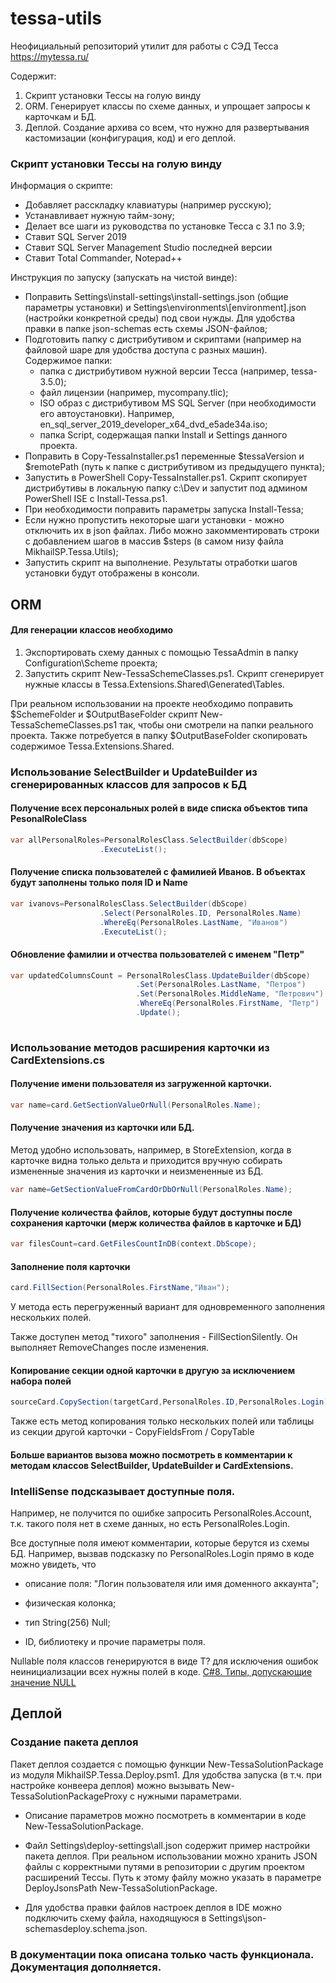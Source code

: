 # tessa-utils
Неофициальный репозиторий утилит для работы с СЭД Тесса https://mytessa.ru/

Содержит:
1. Скрипт установки Тессы на голую винду
2. ORM. Генерирует классы по схеме данных, и упрощает запросы к карточкам и БД.
3. Деплой. Создание архива со всем, что нужно для развертывания кастомизации (конфигурация, код) и его деплой.


### Скрипт установки Тессы на голую винду

Информация о скрипте:
- Добавляет расскладку клавиатуры (например русскую);
- Устанавливает нужную тайм-зону;
- Делает все шаги из руководства по установке Тесса с 3.1 по 3.9;
- Ставит SQL Server 2019
- Ставит SQL Server Management Studio последней версии
- Ставит Total Commander, Notepad++

Инструкция по запуску (запускать на чистой винде):
- Поправить Settings\install-settings\install-settings.json (общие параметры установки) и Settings\environments\\[environment].json (настройки конкретной среды) под свои нужды. Для удобства правки в папке json-schemas есть схемы JSON-файлов; 
- Подготовить папку с дистрибутивом и скриптами (например на файловой шаре для удобства доступа с разных машин). Содержимое папки:
  - папка с дистрибутивом нужной версии Тесса (например, tessa-3.5.0);
  - файл лицензии (например, mycompany.tlic);
  - ISO образ с дистрибутивом MS SQL Server (при необходимости его автоустановки). Например, en_sql_server_2019_developer_x64_dvd_e5ade34a.iso;
  - папка Script, содержащая папки Install и Settings данного проекта.
- Поправить в Copy-TessaInstaller.ps1 переменные $tessaVersion и $remotePath (путь к папке с дистрибутивом из предыдущего пункта);
- Запустить в PowerShell Copy-TessaInstaller.ps1. Скрипт скопирует дистрибутивы в локальную папку c:\Dev и запустит под админом PowerShell ISE с Install-Tessa.ps1.
- При необходимости поправить параметры запуска Install-Tessa;
- Если нужно пропустить некоторые шаги установки - можно отключить их в json файлах. Либо можно закомментировать строки с добавлением шагов в массив $steps (в самом низу файла MikhailSP.Tessa.Utils);
- Запустить скрипт на выполнение. Результаты отработки шагов установки будут отображены в консоли.
    

## ORM

#### Для генерации классов необходимо
1. Экспортировать схему данных с помощью TessaAdmin в папку Configuration\Scheme проекта;
2. Запустить скрипт New-TessaSchemeClasses.ps1. Скрипт сгенерирует нужные классы в Tessa.Extensions.Shared\Generated\Tables.

При реальном использовании на проекте необходимо поправить $SchemeFolder и $OutputBaseFolder скрипт New-TessaSchemeClasses.ps1 так, чтобы они смотрели на папки реального проекта.
Также потребуется в папку $OutputBaseFolder скопировать содержимое Tessa.Extensions.Shared.

### Использование SelectBuilder и UpdateBuilder из сгенерированных классов для запросов к БД

#### Получение всех персональных ролей в виде списка объектов типа PesonalRoleClass 
```c#
var allPersonalRoles=PersonalRolesClass.SelectBuilder(dbScope)
                    .ExecuteList();
```

#### Получение списка пользователей с фамилией Иванов. В объектах будут заполнены только поля ID и Name
```c#
var ivanovs=PersonalRolesClass.SelectBuilder(dbScope)
                    .Select(PersonalRoles.ID, PersonalRoles.Name)
                    .WhereEq(PersonalRoles.LastName, "Иванов")
                    .ExecuteList();
```

#### Обновление фамилии и отчества пользователей с именем "Петр"
```c#
var updatedColumnsCount = PersonalRolesClass.UpdateBuilder(dbScope)
                            .Set(PersonalRoles.LastName, "Петров")
                            .Set(PersonalRoles.MiddleName, "Петрович")
                            .WhereEq(PersonalRoles.FirstName, "Петр")
                            .Update();
    
```

### Использование методов расширения карточки из CardExtensions.cs

#### Получение имени пользователя из загруженной карточки.  

```c#
var name=card.GetSectionValueOrNull(PersonalRoles.Name);
```

#### Получение значения из карточки или БД. 

Метод удобно использовать, например, в StoreExtension, когда в карточке видна только дельта и приходится вручную собирать измененные значения из карточки и неизмененные из БД.

```c#
var name=GetSectionValueFromCardOrDbOrNull(PersonalRoles.Name);
```

#### Получение количества файлов, которые будут доступны после сохранения карточки (мерж количества файлов в карточке и БД)
```c#
var filesCount=card.GetFilesCountInDB(context.DbScope);
```

#### Заполнение поля карточки
```c#
card.FillSection(PersonalRoles.FirstName,"Иван");
```

У метода есть перегруженный вариант для одновременного заполнения нескольких полей.

Также доступен метод "тихого" заполнения - FillSectionSilently. Он выполняет RemoveChanges после изменения. 

#### Копирование секции одной карточки в другую за исключением набора полей
```c#
sourceCard.CopySection(targetCard,PersonalRoles.ID,PersonalRoles.Login);
```

Также есть метод копирования только нескольких полей или таблицы из секции другой карточки - CopyFieldsFrom / CopyTable

#### Больше вариантов вызова можно посмотреть в комментарии к методам классов SelectBuilder, UpdateBuilder и CardExtensions.

### IntelliSense подсказывает доступные поля. 
Например, не получится по ошибке запросить PersonalRoles.Account, т.к. такого поля нет в схеме данных, но есть PersonalRoles.Login.

Все доступные поля имеют комментарии, которые берутся из схемы БД. Например, вызвав подсказку по PersonalRoles.Login прямо в коде можно увидеть, что 
- описание поля: "Логин пользователя или имя доменного аккаунта";
  
- физическая колонка; 

- тип String(256) Null;

- ID, библиотеку и прочие параметры поля.

Nullable поля классов генерируются в виде T? для исключения ошибок неинициализации всех нужны полей в коде.  [C#8. Типы, допускающие значение NULL](https://docs.microsoft.com/ru-ru/dotnet/csharp/language-reference/builtin-types/nullable-reference-types)

## Деплой

### Создание пакета деплоя

Пакет деплоя создается с помощью функции New-TessaSolutionPackage из модуля MikhailSP.Tessa.Deploy.psm1. Для удобства запуска (в т.ч. при настройке конвеера деплоя) можно вызывать New-TessaSolutionPackageProxy с нужными параметрами.

- Описание параметров можно посмотреть в комментарии в коде New-TessaSolutionPackage. 

- Файл Settings\deploy-settings\all.json содержит пример настройки пакета деплоя. При реальном использовании можно хранить JSON файлы с корректными путями в репозитории с другим проектом расширений Тессы. Путь к этому файлу можно указать в параметре DeployJsonsPath New-TessaSolutionPackage.  

- Для удобства правки файлов настроек деплоя в IDE можно подключить схему файла, находящуюся в Settings\json-schemasdeploy.schema.json.



### В документации пока описана только часть функционала. Документация дополняется.